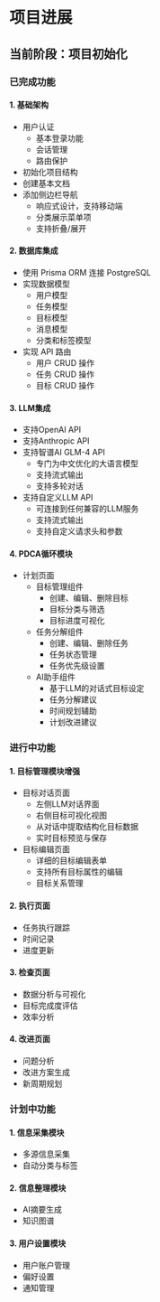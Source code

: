 # 项目进展

## 当前阶段：项目初始化

### 已完成功能

#### 1. 基础架构
- 用户认证
  - 基本登录功能
  - 会话管理
  - 路由保护
- 初始化项目结构
- 创建基本文档
- 添加侧边栏导航
  - 响应式设计，支持移动端
  - 分类展示菜单项
  - 支持折叠/展开

#### 2. 数据库集成
- 使用 Prisma ORM 连接 PostgreSQL
- 实现数据模型
  - 用户模型
  - 任务模型
  - 目标模型
  - 消息模型
  - 分类和标签模型
- 实现 API 路由
  - 用户 CRUD 操作
  - 任务 CRUD 操作
  - 目标 CRUD 操作

#### 3. LLM集成
- 支持OpenAI API
- 支持Anthropic API
- 支持智谱AI GLM-4 API
  - 专门为中文优化的大语言模型
  - 支持流式输出
  - 支持多轮对话
- 支持自定义LLM API
  - 可连接到任何兼容的LLM服务
  - 支持流式输出
  - 支持自定义请求头和参数

#### 4. PDCA循环模块
- 计划页面
  - 目标管理组件
    - 创建、编辑、删除目标
    - 目标分类与筛选
    - 目标进度可视化
  - 任务分解组件
    - 创建、编辑、删除任务
    - 任务状态管理
    - 任务优先级设置
  - AI助手组件
    - 基于LLM的对话式目标设定
    - 任务分解建议
    - 时间规划辅助
    - 计划改进建议

### 进行中功能

#### 1. 目标管理模块增强
- 目标对话页面
  - 左侧LLM对话界面
  - 右侧目标可视化视图
  - 从对话中提取结构化目标数据
  - 实时目标预览与保存
- 目标编辑页面
  - 详细的目标编辑表单
  - 支持所有目标属性的编辑
  - 目标关系管理

#### 2. 执行页面
- 任务执行跟踪
- 时间记录
- 进度更新

#### 3. 检查页面
- 数据分析与可视化
- 目标完成度评估
- 效率分析

#### 4. 改进页面
- 问题分析
- 改进方案生成
- 新周期规划

### 计划中功能

#### 1. 信息采集模块
- 多源信息采集
- 自动分类与标签

#### 2. 信息整理模块
- AI摘要生成
- 知识图谱

#### 3. 用户设置模块
- 用户账户管理
- 偏好设置
- 通知管理
